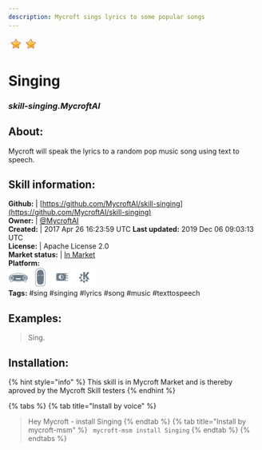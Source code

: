 ```yaml
---
description: Mycroft sings lyrics to some popular songs
---
```


![](../.gitbook/assets/star.png)![](../.gitbook/assets/star.png)  
# Singing  
### _skill-singing.MycroftAI_  
## About:  
Mycroft will speak the lyrics to a random pop music song using text to speech.

## Skill information:  
**Github:** | [https://github.com/MycroftAI/skill-singing](https://github.com/MycroftAI/skill-singing)  
**Owner:** | [@MycroftAI](https://github.com/MycroftAI)  
**Created:** | 2017 Apr 26 16:23:59 UTC  **Last updated:** 2019 Dec 06 09:03:13 UTC  
**License:** | Apache License 2.0  
**Market status:** | [In Market](https://market.mycroft.ai/skill/mycroft-singing)  
**Platform:**  
 ![Mark I](../.gitbook/assets/mark-1-icon.png)  ![Mark II](../.gitbook/assets/mark-2-icon.png)  ![Picroft](../.gitbook/assets/picroft-icon.png)  ![plasmoid](../.gitbook/assets/kde.png)   
**Tags:** \#sing \#singing \#lyrics \#song \#music \#texttospeech   
## Examples:  
> Sing.  
  
## Installation:  
{% hint style="info" %}
This skill is in Mycroft Market and is thereby aproved by the Mycroft Skill testers
{% endhint %}
    
{% tabs %}
{% tab title="Install by voice" %}
> Hey Mycroft - install Singing
{% endtab %}
  {% tab title="Install by mycroft-msm" %}
``` mycroft-msm install Singing```
{% endtab %}
  {% endtabs %}
  